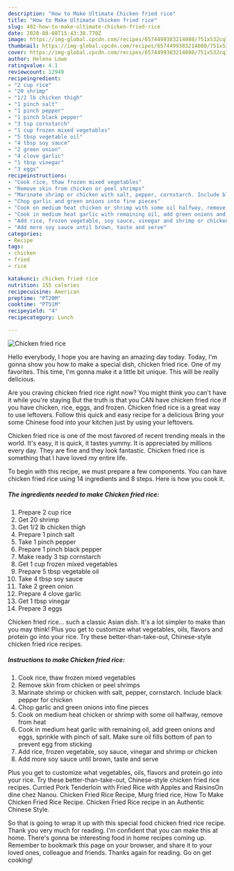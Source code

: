 ```yaml
---
description: "How to Make Ultimate Chicken fried rice"
title: "How to Make Ultimate Chicken fried rice"
slug: 402-how-to-make-ultimate-chicken-fried-rice
date: 2020-08-08T15:43:38.770Z
image: https://img-global.cpcdn.com/recipes/6574499383214080/751x532cq70/chicken-fried-rice-recipe-main-photo.jpg
thumbnail: https://img-global.cpcdn.com/recipes/6574499383214080/751x532cq70/chicken-fried-rice-recipe-main-photo.jpg
cover: https://img-global.cpcdn.com/recipes/6574499383214080/751x532cq70/chicken-fried-rice-recipe-main-photo.jpg
author: Helena Lowe
ratingvalue: 4.1
reviewcount: 12949
recipeingredient:
- "2 cup rice"
- "20 shrimp"
- "1/2 lb chicken thigh"
- "1 pinch salt"
- "1 pinch pepper"
- "1 pinch black pepper"
- "3 tsp cornstarch"
- "1 cup frozen mixed vegetables"
- "5 tbsp vegetable oil"
- "4 tbsp soy sauce"
- "2 green onion"
- "4 clove garlic"
- "1 tbsp vinegar"
- "3 eggs"
recipeinstructions:
- "Cook rice, thaw frozen mixed vegetables"
- "Remove skin from chicken or peel shrimps"
- "Marinate shrimp or chicken with salt, pepper, cornstarch. Include black pepper for chicken"
- "Chop garlic and green onions into fine pieces"
- "Cook on medium heat chicken or shrimp with some oil halfway, remove from heat"
- "Cook in medium heat garlic with remaining oil, add green onions and eggs, sprinkle with pinch of salt. Make sure oil fills bottom of pan to prevent egg from sticking"
- "Add rice, frozen vegetable, soy sauce, vinegar and shrimp or chicken"
- "Add more soy sauce until brown, taste and serve"
categories:
- Recipe
tags:
- chicken
- fried
- rice

katakunci: chicken fried rice 
nutrition: 155 calories
recipecuisine: American
preptime: "PT20M"
cooktime: "PT51M"
recipeyield: "4"
recipecategory: Lunch

---
```



![Chicken fried rice](https://img-global.cpcdn.com/recipes/6574499383214080/751x532cq70/chicken-fried-rice-recipe-main-photo.jpg)

Hello everybody, I hope you are having an amazing day today. Today, I'm gonna show you how to make a special dish, chicken fried rice. One of my favorites. This time, I'm gonna make it a little bit unique. This will be really delicious.

Are you craving chicken fried rice right now? You might think you can&#39;t have it while you&#39;re staying But the truth is that you CAN have chicken fried rice if you have chicken, rice, eggs, and frozen. Chicken fried rice is a great way to use leftovers. Follow this quick and easy recipe for a delicious Bring your some Chinese food into your kitchen just by using your leftovers.

Chicken fried rice is one of the most favored of recent trending meals in the world. It's easy, it is quick, it tastes yummy. It is appreciated by millions every day. They are fine and they look fantastic. Chicken fried rice is something that I have loved my entire life.


To begin with this recipe, we must prepare a few components. You can have chicken fried rice using 14 ingredients and 8 steps. Here is how you cook it.

<!--inarticleads1-->

##### The ingredients needed to make Chicken fried rice:

1. Prepare 2 cup rice
1. Get 20 shrimp
1. Get 1/2 lb chicken thigh
1. Prepare 1 pinch salt
1. Take 1 pinch pepper
1. Prepare 1 pinch black pepper
1. Make ready 3 tsp cornstarch
1. Get 1 cup frozen mixed vegetables
1. Prepare 5 tbsp vegetable oil
1. Take 4 tbsp soy sauce
1. Take 2 green onion
1. Prepare 4 clove garlic
1. Get 1 tbsp vinegar
1. Prepare 3 eggs


Chicken fried rice… such a classic Asian dish. It&#39;s a lot simpler to make than you may think! Plus you get to customize what vegetables, oils, flavors and protein go into your rice. Try these better-than-take-out, Chinese-style chicken fried rice recipes. 

<!--inarticleads2-->

##### Instructions to make Chicken fried rice:

1. Cook rice, thaw frozen mixed vegetables
1. Remove skin from chicken or peel shrimps
1. Marinate shrimp or chicken with salt, pepper, cornstarch. Include black pepper for chicken
1. Chop garlic and green onions into fine pieces
1. Cook on medium heat chicken or shrimp with some oil halfway, remove from heat
1. Cook in medium heat garlic with remaining oil, add green onions and eggs, sprinkle with pinch of salt. Make sure oil fills bottom of pan to prevent egg from sticking
1. Add rice, frozen vegetable, soy sauce, vinegar and shrimp or chicken
1. Add more soy sauce until brown, taste and serve


Plus you get to customize what vegetables, oils, flavors and protein go into your rice. Try these better-than-take-out, Chinese-style chicken fried rice recipes. Curried Pork Tenderloin with Fried Rice with Apples and RaisinsOn dine chez Nanou. Chicken Fried Rice Recipe, Murg fried rice, How To Make Chicken Fried Rice Recipe. Chicken Fried Rice recipe in an Authentic Chinese Style. 

So that is going to wrap it up with this special food chicken fried rice recipe. Thank you very much for reading. I'm confident that you can make this at home. There's gonna be interesting food in home recipes coming up. Remember to bookmark this page on your browser, and share it to your loved ones, colleague and friends. Thanks again for reading. Go on get cooking!
